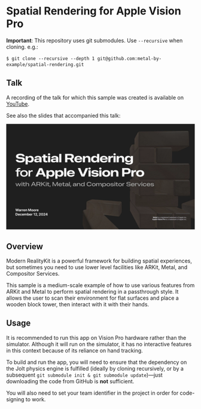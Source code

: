 # Spatial Rendering for Apple Vision Pro

**Important**: This repository uses git submodules. Use `--recursive` when cloning. e.g.:

```
$ git clone --recursive --depth 1 git@github.com:metal-by-example/spatial-rendering.git
```

## Talk

A recording of the talk for which this sample was created is available on [YouTube](https://youtu.be/vO0M4c9mb2E).

See also the slides that accompanied this talk:

[![Title Slide](images/title-slide.png)](https://speakerdeck.com/warrenm/spatial-rendering-for-apple-vision-pro)

## Overview

Modern RealityKit is a powerful framework for building spatial experiences, but sometimes you need to use lower level facilities like ARKit, Metal, and Compositor Services.

This sample is a medium-scale example of how to use various features from ARKit and Metal to perform spatial rendering in a passthrough style. It allows the user to scan their environment for flat surfaces and place a wooden block tower, then interact with it with their hands.

## Usage

It is recommended to run this app on Vision Pro hardware rather than the simulator. Although it will run on the simulator, it has no interactive features in this context because of its reliance on hand tracking.

To build and run the app, you will need to ensure that the dependency on the Jolt physics engine is fulfilled (ideally by cloning recursively, or by a subsequent `git submodule init & git submodule update`)—just downloading the code from GitHub is **not** sufficient.

You will also need to set your team identifier in the project in order for code-signing to work.


